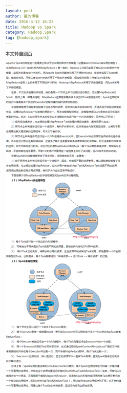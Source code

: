 ```yaml
---
layout: post
author: 董的博客
date: 2016-4-12 16:23
title: Hadoop vs Spark
category: Hadoop,Spark
tag: [hadoop,spark]
---
```


本文转自[网页](http://dongxicheng.org/framework-on-yarn/apache-spark-multi-threads-model/)

<!-- more -->

![Hadoop vs Spark](/public/img/hadoop/spark_vs_hadoop.png)
